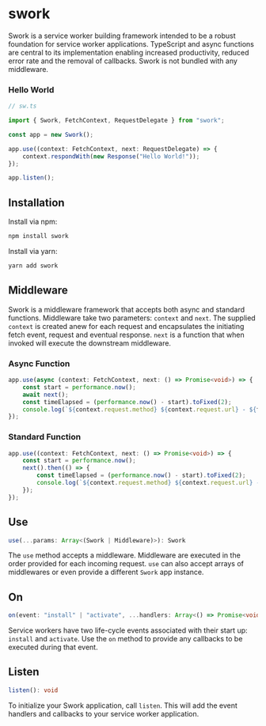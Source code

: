 # swork

Swork is a service worker building framework intended to be a robust foundation for service worker applications. TypeScript and async functions are central to its implementation enabling increased productivity, reduced error rate and the removal of callbacks. Swork is not bundled with any middleware.

### Hello World

```ts
// sw.ts

import { Swork, FetchContext, RequestDelegate } from "swork";

const app = new Swork();

app.use((context: FetchContext, next: RequestDelegate) => {
    context.respondWith(new Response("Hello World!"));
});

app.listen();
```

## Installation

Install via npm:

```ts
npm install swork
```

Install via yarn:

```ts
yarn add swork
```

## Middleware

Swork is a middleware framework that accepts both async and standard functions. Middleware take two parameters: `context` and `next`. The supplied `context` is created anew for each request and encapsulates the initiating fetch event, request and eventual response. `next` is a function that when invoked will execute the downstream middleware.

### Async Function

```ts
app.use(async (context: FetchContext, next: () => Promise<void>) => {
    const start = performance.now();
    await next();
    const timeElapsed = (performance.now() - start).toFixed(2);
    console.log(`${context.request.method} ${context.request.url} - ${timeElapsed} ms`);
});
```

### Standard Function

```ts
app.use((context: FetchContext, next: () => Promise<void>) => {
    const start = performance.now();
    next().then(() => {
        const timeElapsed = (performance.now() - start).toFixed(2);
        console.log(`${context.request.method} ${context.request.url} - ${timeElapsed} ms`);
    });
});
```

## Use

```ts
use(...params: Array<(Swork | Middleware)>): Swork
```

The `use` method accepts a middleware. Middleware are executed in the order provided for each incoming request. `use` can also accept arrays of middlewares or even provide a different `Swork` app instance.

## On

```ts
on(event: "install" | "activate", ...handlers: Array<() => Promise<void> | void>): void
```

Service workers have two life-cycle events associated with their start up: `install` and `activate`. Use the `on` method to provide any callbacks to be executed during that event.

## Listen

```ts
listen(): void
```

To initialize your Swork application, call `listen`. This will add the event handlers and callbacks to your service worker application.
